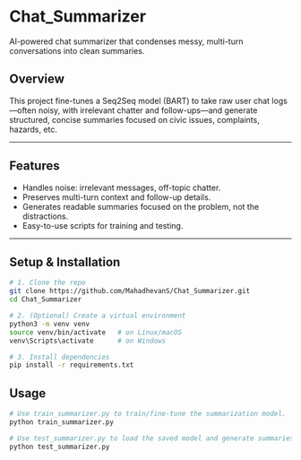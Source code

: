 # Chat_Summarizer

AI-powered chat summarizer that condenses messy, multi-turn conversations into clean summaries.  

## Overview

This project fine-tunes a Seq2Seq model (BART) to take raw user chat logs—often noisy, with irrelevant chatter and follow-ups—and generate structured, concise summaries focused on civic issues, complaints, hazards, etc.

---

## Features

- Handles noise: irrelevant messages, off-topic chatter.  
- Preserves multi-turn context and follow-up details.  
- Generates readable summaries focused on the problem, not the distractions.  
- Easy-to-use scripts for training and testing.

---

## Setup & Installation

```bash
# 1. Clone the repo
git clone https://github.com/MahadhevanS/Chat_Summarizer.git
cd Chat_Summarizer

# 2. (Optional) Create a virtual environment
python3 -m venv venv
source venv/bin/activate   # on Linux/macOS
venv\Scripts\activate      # on Windows

# 3. Install dependencies
pip install -r requirements.txt
```

## Usage
```bash
# Use train_summarizer.py to train/fine-tune the summarization model.
python train_summarizer.py

# Use test_summarizer.py to load the saved model and generate summaries for new chat logs.
python test_summarizer.py

